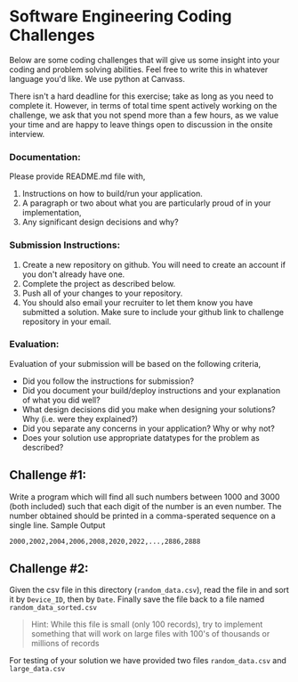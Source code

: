 # Software Engineering Coding Challenges

Below are some coding challenges that will give us some insight into your coding and problem solving abilities. Feel free to write this in whatever language you'd like. We use python at Canvass.

There isn't a hard deadline for this exercise; take as long as you need to complete it. However, in terms of total time spent actively working on the challenge, we ask that you not spend more than a few hours, as we value your time and are happy to leave things open to discussion in the onsite interview.



### Documentation:
Please provide README.md file with,

1. Instructions on how to build/run your application.
2. A paragraph or two about what you are particularly proud of in your implementation, 
3. Any significant design decisions and why?



### Submission Instructions:
1. Create a new repository on github. You will need to create an account if you don't already have one.
2. Complete the project as described below.
3. Push all of your changes to your repository.
4. You should also email your recruiter to let them know you have submitted a solution. Make sure to include your github link to challenge repository in your email.



### Evaluation:
Evaluation of your submission will be based on the following criteria,

- Did you follow the instructions for submission?
- Did you document your build/deploy instructions and your explanation of what you did well?
- What design decisions did you make when designing your solutions? Why (i.e. were they explained?)
- Did you separate any concerns in your application? Why or why not?
- Does your solution use appropriate datatypes for the problem as described?



## Challenge #1:
Write a program which will find all such numbers between 1000 and 3000 (both included) such that each digit of the number is an even number. The number obtained should be printed in a comma-sperated sequence on a single line.
Sample Output
```
2000,2002,2004,2006,2008,2020,2022,...,2886,2888
```


## Challenge #2:
Given the csv file in this directory (`random_data.csv`), read the file in and sort it by `Device_ID`, then by `Date`. Finally save the file back to a file named `random_data_sorted.csv`

> Hint: While this file is small (only 100 records), try to implement something that will work on large files with 100's of thousands or millions of records

For testing of your solution we have provided two files `random_data.csv` and `large_data.csv`
